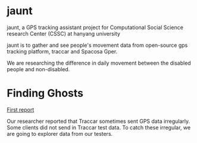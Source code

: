 # jaunt
<p>jaunt, a GPS tracking assistant project for Computational Social Science research Center (CSSC) at hanyang university</p>
<p>jaunt is to gather and see people's movement data from open-source gps tracking platform, traccar and Spacosa Gper.</p>
<p>We are researching the difference in daily movement between the disabled people and non-disabled.</p>

# Finding Ghosts
<p><a href="http://db.hanyang.ac.kr/doku.php?id=traccar-test-01">First report</a></p>
<p>Our researcher reported that Traccar sometimes sent GPS data irregularly. Some clients did not send  in Traccar test data.
To catch these irregular, we are going to explorer data from our testers.</p>
